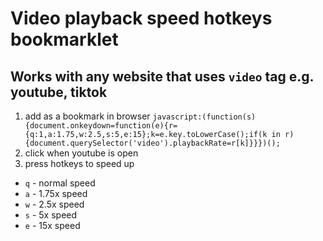 # Video playback speed hotkeys bookmarklet
## Works with any website that uses `video` tag e.g. youtube, tiktok

1. add as a bookmark in browser `javascript:(function(s){document.onkeydown=function(e){r={q:1,a:1.75,w:2.5,s:5,e:15};k=e.key.toLowerCase();if(k in r){document.querySelector('video').playbackRate=r[k]}}})();`
1. click when youtube is open
1. press hotkeys to speed up
  * `q` - normal speed
  * `a` - 1.75x speed
  * `w` - 2.5x speed
  * `s` - 5x speed
  * `e` - 15x speed
